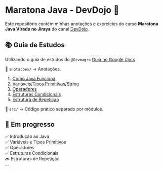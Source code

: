 # Maratona Java - DevDojo 🚀  

Este repositório contém minhas anotações e exercícios do curso **Maratona Java Virado no Jiraya** do canal [DevDojo](https://www.youtube.com/@DevDojoBrasil).

## 📚 Guia de Estudos  
Utilizando o guia de estudos do `@Devmagro` [Guia no Google Docs](https://docs.google.com/document/d/12ek1Wsd_ibuwTOjHtLPZwEWdy5-A7cRoO2Bf-v5G1_s/edit?tab=t.0)


📁 `anotacoes/` → Anotações. 
1. [Como Java Funciona](anotacoes/introducao/como_java_funciona/como_java_funciona.md)
2. [Variáveis/Tipos Primitivos/String](anotacoes/introducao/variaveis_e_tipos.md)
3. [Operadores](anotacoes/introducao/operadores.md/)
4. [Estruturas Condicionais](anotacoes/introducao/estruturas_condicionais.md)
5. [Estrutura de Repetiçao](anotacoes/introducao/estrutura_de_repeticao.md)

📁 `src/` → Código prático separado por módulos. 

## 🚧 Em progresso  
✅ Introdução ao Java  
✅ Variáveis e Tipos Primitivos  
✅ Operadores  
✅ Estruturas Condicionais  
🔜 Estruturas de Repetição   
...